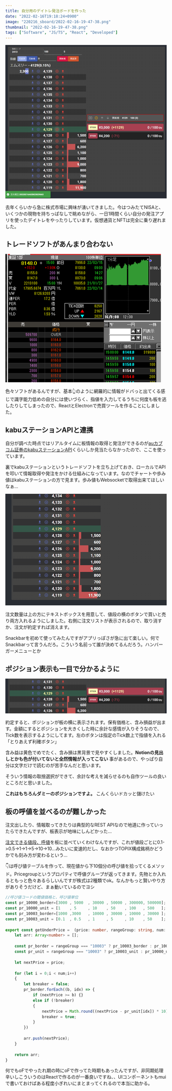 ```yaml
---
title: 自分用のデイトレ発注ボードを作った
date: "2022-02-16T19:18:24+0900"
image: "220216_sboard/2022-02-16-19-47-38.png"
thumbnail: "2022-02-16-19-47-38.png"
tags: ["Software", "JS/TS", "React", "Developed"]
---
```


![](2022-02-16-19-47-38.png)

去年くらいから急に株式市場に興味が湧いてきました。今はつみたてNISAと、いくつかの現物を持ちっぱなしで眺めながら、一日1時間くらい自分の発注アプリを使ったデイトレをやったりしています。仮想通貨とNFTは完全に乗り遅れました。

## トレードソフトがあんまり合わない

![](2022-02-16-19-42-45.png)

色々ソフトがあるんですが、基本👆のように網羅的に情報がドバっと出てくる感じで識字能力低めの自分には使いづらく、指値を入力してるうちに何度も板を逃したりしてしまったので、ReactとElectronで売買ツールを作ることにしました。

## kabuステーションAPIと連携

自分が調べた時点ではリアルタイムに板情報の取得と発注ができるのが[auカブコム証券のkabuステーションAPI](https://kabu.com/company/lp/lp90.html)くらいしか見当たらなかったので、ここを使っています。

裏でkabuステーションというトレードソフトを立ち上げておき、ローカルでAPIを叩いて情報取得や発注をかける仕組みになっています。なのでチャートや歩み値はkabuステーションの方で見ます。歩み値もWebsocketで取得出来てほしいなぁ…

![](order.gif)

注文数量は上の方にテキストボックスを用意して、値段の横のボタンで買いと売り両方入れるようにしました。右側に注文リストが表示されるので、取り消すか、注文が約定すれば消えます。

Snackbarを初めて使ってみたんですがアプリっぽさが急に出て楽しい。何でSnackbarって言うんだろ。こういう名前って誰が決めてるんだろう。ハンバーガーメニューとか

## ポジション表示も一目で分かるように

![](2022-02-16-19-41-53.png)

約定すると、ポジションが板の横に表示されます。保有価格と、含み損益が出ます。金額にするとポジションを大きくした時に余計な感情が入りそうなので、Tick数を表示するようにしてます。左のボタンは指定のTick数上で指値を入れる「とりあえず利確ボタン」

含み益は黄色でめでたく、含み損は黒背景で見やすくしました。**Notionの見出しとかも色が付いてないと全然情報が入ってこない** 事があるので、やっぱり自分は文字だけで読むのが苦手なんだと思います。

そういう情報の取捨選択ができて、余計な考えを減らせるのも自作ツールの良いところだと思いました。

**これはもちろんダミーのポジションですよ。** こんくらいドカッと儲けたい

## 板の呼値を並べるのが難しかった

注文出したり、情報取ってきたりは典型的なREST APIなので地道に作っていったらできたんですが、板表示が地味にしんどかった…

[注文できる値段、呼値](https://www.jpx.co.jp/equities/trading/domestic/07.html)を板に並べていくわけなんですが、これが値段ごとに0.1->0.5->1->1->5->10->10...みたいに変速的だし、なおかつTOPIX構成銘柄かどうかでも刻み方が変わるという…

👇は呼び値テーブルを作って、現在値から下10個分の呼び値を拾ってくるメソッド。Pricegroupというプロパティで呼値グループが返ってきます。先物とか入れるともっと色々あるらしいんですが株式は2種類でok。なんかもっと賢いやり方がありそうだけど、まぁ動いているのでヨシ

```typescript
//呼び値コードの閾値価格と、呼び値単位
const pr_10000_border=[3000 , 5000  , 30000 , 50000 , 300000, 500000];
const pr_10000_unit = [1    , 5     , 10    , 50    , 100   , 500   ];
const pr_10003_border=[1000 ,3000   , 10000 , 30000 , 10000 , 30000 ];
const pr_10003_unit = [0.1  , 0.5   , 1     , 5     , 10    , 50    ];

export const getUnderPrice =  (price: number, rangeGroup: string, num: number = 10): Array<number> => {
	let arr: Array<number> = [];

	const pr_border = rangeGroup === "10003" ? pr_10003_border : pr_10000_border;
	const pr_unit = rangeGroup === "10003" ? pr_10003_unit : pr_10000_unit;

	let nextPrice = price;

	for (let i = 0;i < num;i++)
	{
		let breaker = false;
		pr_border.forEach((b, idx) => {
			if (nextPrice >= b) {}
			else if (!breaker)
			{
				nextPrice = Math.round((nextPrice - pr_unit[idx]) * 10) / 10;
				breaker = true;
			}
		})

		arr.push(nextPrice);
	}

	return arr;
}
```

何でもoFでやったれ期の時にoFで作ってた時期もあったんですが、非同期処理辛いしこういうのはReactで作るのが一番良いですね、、UIコンポーネントもmuiで書いておけばある程度小ぎれいにまとまってくれるので本当に助かる。